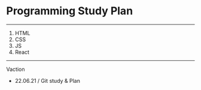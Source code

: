 # Programming Study Plan

---

1. HTML
2. CSS
3. JS
4. React

---

Vaction

- 22.06.21 / Git study & Plan
